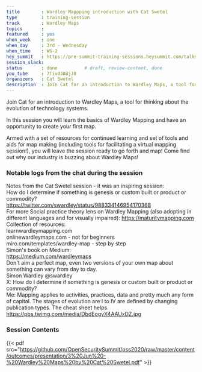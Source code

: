 ```yaml
---
title        : Wardley Mappping introduction with Cat Swetel
type         : training-session
track        : Wardley Maps
topics       :
featured     : yes
when_week    : one
when_day     : 3rd - Wednesday
when_time    : WS-2
hey_summit   : https://pre-summit-training-sessions.heysummit.com/talks/wardley-mappping/
session_slack:
status       : done          # draft, review-content, done
you_tube     : 7TivdJABjJ0
organizers   : Cat Swetel
description  : Join Cat for an introduction to Wardley Maps, a tool for thinking about the evolution of technology systems.
---
```



Join Cat for an introduction to Wardley Maps, a tool for thinking about the evolution of technology systems.

In this session you will learn the basics of Wardley Mapping and have an opportunity to create your first map.

Armed with a set of resources for continued learning and set of tools and aids for map making (including tools for facilitating a virtual mapping session!), you will leave the session ready to go forth and map! Come find out why our industry is buzzing about Wardley Maps!

### Notable logs from the chat during the session

Notes from the Cat Swetel session - it was an inspiring session:    \
How do I determine if something is genesis or custom built or product or commodity?     \
https://twitter.com/swardley/status/988334146954170368  \
For more Social practice theory lens on Wardley Mapping (also adopting in different languages and for visually impaired): https://maturitymapping.com     \
Collection of resources:     \
learnwardleymapping.com      \
onlinewardleymaps.com   - not for beginners       \
miro.com/templates/wardley-map   - step by step     \
Simon's book on Medium:     \
https://medium.com/wardleymaps    \
Don't aim a perfect map, even two versions of your own map about something can vary from day to day.    \
Simon Wardley @swardley     \
X: How do I determine if something is genesis or custom built or product or commodity?   \
Me: Mapping applies to activities, practices, data and pretty much any form of capital. The stages of evolution are I to IV are defined by changing publication types. The cheat sheet helps. https://pbs.twimg.com/media/DbdEogvX4AAUxDZ.jpg

### Session Contents

{{< pdf src="https://github.com/OpenSecuritySummit/oss2020/raw/master/content/outcomes/presentation/3%20Jun%20-%20Wardley%20Maps%20by%20Cat%20Swetel.pdf" >}}
